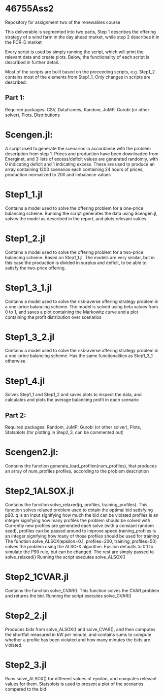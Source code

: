 # 46755Ass2
Repository for assignment two of the renewables course

This deliverable is segmented into two parts, Step 1 describes the offering strategy of a wind farm in the day ahead market, while step 2 describes it in the FCR-D market

Every script is used by simply running the script, which will print the relevant data and create plots. Below, the functionality of each script is described in further detail.

Most of the scripts are built based on the preceeding scripts, e.g. Step1_2 contains most of the elements from Step1_1. Only changes in scripts are described.

## Part 1:
Required packages: CSV, Dataframes, Random, JuMP, Gurobi (or other solver), Plots, Distributions

# Scengen.jl:
A script used to generate the scenarios in accordance with the problem description from step 1. 
Prices and production have been downloaded from Energinet, and 3 lists of excess/deficit values are generated randomly, with 0 indicating deficit and 1 indicating excess.
These are used to produce an array containing 1200 scenarios each containing 24 hours of prices, production normalized to 200 and imbalance values

# Step1_1.jl
Contains a model used to solve the offering problem for a one-price balancing scheme.
Running the script generates the data using Scengen.jl, solves the model as described in the report, and plots relevant values.

# Step1_2.jl
Contains a model used to solve the offering problem for a two-price balancing scheme.
Based on Step1_1.jl. The models are very similar, but in this case the production is divided in surplus and deficit, to be able to satisfy the two-price offering.

# Step1_3_1.jl
Contains a model used to solve the risk-averse offering strategy problem in a one-price balancing scheme. 
The model is solved using beta values from 0 to 1, and saves a plot containing the Markowitz curve and a plot containing the profit distribution over scenarios

# Step1_3_2.jl
Contains a model used to solve the risk-averse offering strategy problem in a one-price balancing scheme. 
Has the same functionalities as Step1_3_1 otherwise.

# Step1_4.jl
Solves Step1_1 and Step1_2 and saves plots to inspect the data, and calculates and plots the average balancing profit in each scenario

## Part 2:
Required packages: Random, JuMP, Gurobi (or other solver), Plots, Statsplots (for plotting in Step2_3, can be commented out)

# Scengen2.jl:
Contains the function generate_load_profilen(num_profiles), that produces an array of num_profiles profiles, according to the problem description

# Step2_1ALSOX.jl
Contains the function solve_relaxed(q, profiles, training_profiles). This function solves relaxed problem used to obtain the optimal bid satisfying p90.
	q is an input signifying how much the bid can be violated
	profiles is an integer signifying how many profiles the problem should be solved with
		Currently new profiles are generated each solve (with a constant random seed), profiles can be passed around to improve speed
	training_profiles is an integer signifying how many of those profiles should be used for training 
The function solve_ALSOX(epsilon=0.1, profiles=200, training_profiles=50) solves the problem using the ALSO-X algorithm. 
	Epsilon defaults to 0.1 to simulate the P90 rule, but can be changed. The rest are simply passed to solve_relaxed()
Running the script executes solve_ALSOX()

# Step2_1CVAR.jl
Contains the function solve_CVAR(). This function solves the CVAR problem and returns the bid.
Running the script executes solve_CVAR()

# Step2_2.jl
Produces bids from solve_ALSOX() and solve_CVAR(), and then computes the shortfall measured in kW per minute, and contains sums to compute whether a profile has been violated and how many minutes the bids are violated.

# Step2_3.jl
Runs solve_ALSOX() for different values of epsilon, and computes relevant values for them.
Statsplots is used to present a plot of the scenarios compared to the bid